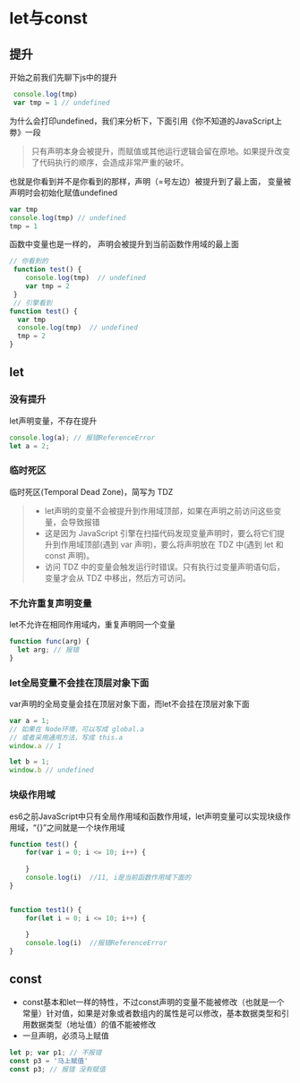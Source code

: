 # let与const

## 提升

开始之前我们先聊下js中的提升

```js
 console.log(tmp)
 var tmp = 1 // undefined
```
为什么会打印undefined，我们来分析下，下面引用《你不知道的JavaScript上劵》一段

> 只有声明本身会被提升，而赋值或其他运行逻辑会留在原地。如果提升改变 了代码执行的顺序，会造成非常严重的破坏。

也就是你看到并不是你看到的那样，声明（=号左边）被提升到了最上面， 变量被声明时会初始化赋值undefined

```js
var tmp 
console.log(tmp) // undefined
tmp = 1 
```
函数中变量也是一样的， 声明会被提升到当前函数作用域的最上面
```js
// 你看到的
 function test() {
    console.log(tmp)  // undefined
    var tmp = 2
 }
 // 引擎看到
function test() {
  var tmp
  console.log(tmp)  // undefined
  tmp = 2
}
````

## let

### 没有提升
let声明变量，不存在提升
```js
console.log(a); // 报错ReferenceError
let a = 2;
```

### 临时死区
临时死区(Temporal Dead Zone)，简写为 TDZ

> * let声明的变量不会被提升到作用域顶部，如果在声明之前访问这些变量，会导致报错
> * 这是因为 JavaScript 引擎在扫描代码发现变量声明时，要么将它们提升到作用域顶部(遇到 var 声明)，要么将声明放在 TDZ 中(遇到 let 和 const 声明)。
> * 访问 TDZ 中的变量会触发运行时错误。只有执行过变量声明语句后，变量才会从 TDZ 中移出，然后方可访问。

### 不允许重复声明变量

let不允许在相同作用域内，重复声明同一个变量

```js
function func(arg) {
  let arg; // 报错
}
```

### let全局变量不会挂在顶层对象下面

var声明的全局变量会挂在顶层对象下面，而let不会挂在顶层对象下面
```js
var a = 1;
// 如果在 Node环境，可以写成 global.a
// 或者采用通用方法，写成 this.a
window.a // 1

let b = 1;
window.b // undefined
```

### 块级作用域
es6之前JavaScript中只有全局作用域和函数作用域，let声明变量可以实现块级作用域，“{}”之间就是一个块作用域

```js
function test() {
    for(var i = 0; i <= 10; i++) {
        
    }
    console.log(i)  //11, i是当前函数作用域下面的
}


function test1() {
    for(let i = 0; i <= 10; i++) {
        
    }
    console.log(i)  //报错ReferenceError
}

```

## const

* const基本和let一样的特性，不过const声明的变量不能被修改（也就是一个常量）针对值，如果是对象或者数组内的属性是可以修改，基本数据类型和引用数据类型（地址值）的值不能被修改
* 一旦声明，必须马上赋值
```js
let p; var p1; // 不报错
const p3 = '马上赋值'
const p3; // 报错 没有赋值
```




